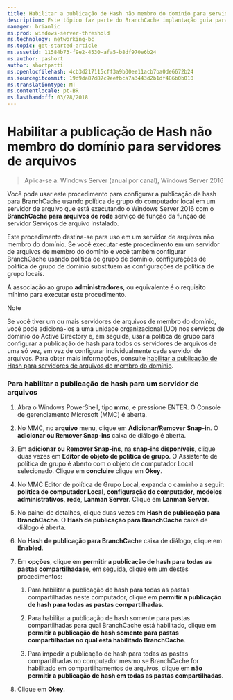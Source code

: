 ```yaml
---
title: Habilitar a publicação de Hash não membro do domínio para servidores de arquivos
description: Este tópico faz parte do BranchCache implantação guia para Windows Server 2016, que demonstra como implantar BranchCache nos modos de cache hospedado e distribuídos para otimizar o uso de largura de banda WAN em filiais
manager: brianlic
ms.prod: windows-server-threshold
ms.technology: networking-bc
ms.topic: get-started-article
ms.assetid: 11584b73-f9e2-4530-afa5-b8df970e6b24
ms.author: pashort
author: shortpatti
ms.openlocfilehash: 4cb3d217115cff3a9b30ee11acb7ba0de6672b24
ms.sourcegitcommit: 19d9da87d87c9eefbca7a3443d2b1df486b0b010
ms.translationtype: MT
ms.contentlocale: pt-BR
ms.lasthandoff: 03/28/2018
---
```

# <a name="enable-hash-publication-for-non-domain-member-file-servers"></a>Habilitar a publicação de Hash não membro do domínio para servidores de arquivos

>Aplica-se a: Windows Server (anual por canal), Windows Server 2016

Você pode usar este procedimento para configurar a publicação de hash para BranchCache usando política de grupo do computador local em um servidor de arquivo que está executando o Windows Server 2016 com o **BranchCache para arquivos de rede** serviço de função da função de servidor Serviços de arquivo instalado.  
  
Este procedimento destina-se para uso em um servidor de arquivos não membro do domínio. Se você executar este procedimento em um servidor de arquivos de membro do domínio e você também configurar BranchCache usando política de grupo de domínio, configurações de política de grupo de domínio substituem as configurações de política de grupo locais.  
  
A associação ao grupo **administradores**, ou equivalente é o requisito mínimo para executar este procedimento.  
  
> [!NOTE]  
> Se você tiver um ou mais servidores de arquivos de membro do domínio, você pode adicioná-los a uma unidade organizacional (UO) nos serviços de domínio do Active Directory e, em seguida, usar a política de grupo para configurar a publicação de hash para todos os servidores de arquivos de uma só vez, em vez de configurar individualmente cada servidor de arquivos. Para obter mais informações, consulte [habilitar a publicação de Hash para servidores de arquivos de membro do domínio](../../branchcache/deploy/Enable-Hash-Publication-for-Domain-Member-File-Servers.md).  
  
### <a name="to-enable-hash-publication-for-one-file-server"></a>Para habilitar a publicação de hash para um servidor de arquivos  
  
1.  Abra o Windows PowerShell, tipo **mmc**, e pressione ENTER. O Console de gerenciamento Microsoft (MMC) é aberta.  
  
2.  No MMC, no **arquivo** menu, clique em **Adicionar/Remover Snap-in**. O **adicionar ou Remover Snap-ins** caixa de diálogo é aberta.  
  
3.  Em **adicionar ou Remover Snap-ins**, na **snap-ins disponíveis**, clique duas vezes em **Editor de objeto de política de grupo**. O Assistente de política de grupo é aberto com o objeto de computador Local selecionado. Clique em **concluir**e clique em **Okey**.  
  
4.  No MMC Editor de política de Grupo Local, expanda o caminho a seguir: **política de computador Local**, **configuração do computador**, **modelos administrativos**, **rede**, **Lanman Server**. Clique em **Lanman Server**.  
  
5.  No painel de detalhes, clique duas vezes em **Hash de publicação para BranchCache**. O **Hash de publicação para BranchCache** caixa de diálogo é aberta.  
  
6.  No **Hash de publicação para BranchCache** caixa de diálogo, clique em **Enabled**.  
  
7.  Em **opções**, clique em **permitir a publicação de hash para todas as pastas compartilhadas**e, em seguida, clique em um destes procedimentos:  
  
    1.  Para habilitar a publicação de hash para todas as pastas compartilhadas neste computador, clique em **permitir a publicação de hash para todas as pastas compartilhadas**.  
  
    2.  Para habilitar a publicação de hash somente para pastas compartilhadas para qual BranchCache está habilitado, clique em **permitir a publicação de hash somente para pastas compartilhadas no qual está habilitado BranchCache**.  
  
    3.  Para impedir a publicação de hash para todas as pastas compartilhadas no computador mesmo se BranchCache for habilitado em compartilhamentos de arquivos, clique em **não permitir a publicação de hash em todas as pastas compartilhadas**.  
  
8.  Clique em **Okey**.  
  


